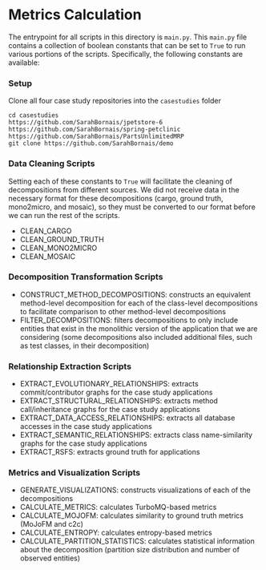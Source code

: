 # Metrics Calculation

The entrypoint for all scripts in this directory is `main.py`. 
This `main.py` file contains a collection of boolean constants that can be set to `True` to run various portions of the scripts.
Specifically, the following constants are available:

### Setup
Clone all four case study repositories into the `casestudies` folder
```
cd casestudies 
https://github.com/SarahBornais/jpetstore-6
https://github.com/SarahBornais/spring-petclinic
https://github.com/SarahBornais/PartsUnlimitedMRP
git clone https://github.com/SarahBornais/demo
```

### Data Cleaning Scripts

Setting each of these constants to `True` will facilitate the cleaning of decompositions from different sources.
We did not receive data in the necessary format for these decompositions (cargo, ground truth, mono2micro, and mosaic),
so they must be converted to our format before we can run the rest of the scripts.

- CLEAN_CARGO
- CLEAN_GROUND_TRUTH
- CLEAN_MONO2MICRO
- CLEAN_MOSAIC

### Decomposition Transformation Scripts

- CONSTRUCT_METHOD_DECOMPOSITIONS: constructs an equivalent method-level decomposition for each of the class-level decompositions to facilitate comparison to other method-level decompositions
- FILTER_DECOMPOSITIONS: filters decompositions to only include entities that exist in the monolithic version of the application that we are considering (some decompositions also included additional files, such as test classes, in their decomposition)

### Relationship Extraction Scripts

- EXTRACT_EVOLUTIONARY_RELATIONSHIPS: extracts commit/contributor graphs for the case study applications
- EXTRACT_STRUCTURAL_RELATIONSHIPS: extracts method call/inheritance graphs for the case study applications
- EXTRACT_DATA_ACCESS_RELATIONSHIPS: extracts all database accesses in the case study applications
- EXTRACT_SEMANTIC_RELATIONSHIPS: extracts class name-similarity graphs for the case study applications
- EXTRACT_RSFS: extracts ground truth for applications

### Metrics and Visualization Scripts

- GENERATE_VISUALIZATIONS: constructs visualizations of each of the decompositions
- CALCULATE_METRICS: calculates TurboMQ-based metrics
- CALCULATE_MOJOFM: calculates similarity to ground truth metrics (MoJoFM and c2c)
- CALCULATE_ENTROPY: calculates entropy-based metrics
- CALCULATE_PARTITION_STATISTICS: calculates statistical information about the decomposition (partition size distribution and number of observed entities)